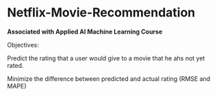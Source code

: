# Netflix-Movie-Recommendation
**Associated with Applied AI Machine Learning Course**

Objectives:

  Predict the rating that a user would give to a movie that he ahs not yet rated.
  
  Minimize the difference between predicted and actual rating (RMSE and MAPE)

